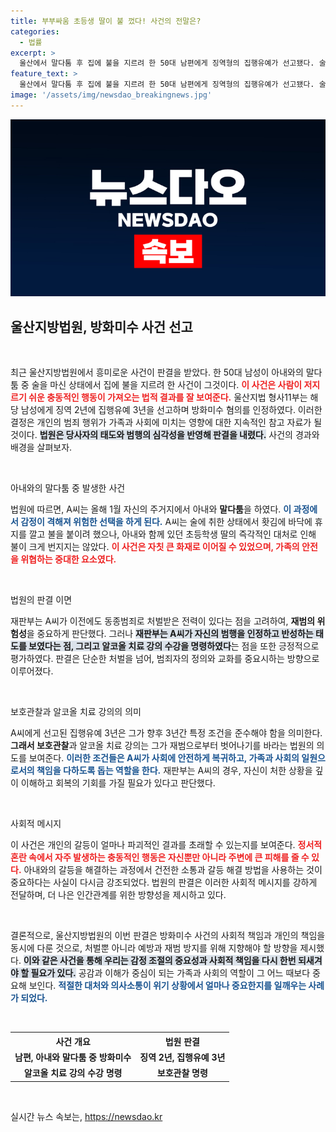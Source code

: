 ```yaml
---
title: 부부싸움 초등생 딸이 불 껐다! 사건의 전말은?
categories:
  - 법률
excerpt: >
  울산에서 말다툼 후 집에 불을 지르려 한 50대 남편에게 징역형의 집행유예가 선고됐다. 술에 취한 상태로 홧김에 범행을 저질렀지만, 아내와 딸이 피해를 입지 않아 다행. 재판부는 반성과 치료의 필요성을 강조했다. 클릭해서 자세한 사연을 알아보세요!
feature_text: >
  울산에서 말다툼 후 집에 불을 지르려 한 50대 남편에게 징역형의 집행유예가 선고됐다. 술에 취한 상태로 홧김에 범행을 저질렀지만, 아내와 딸이 피해를 입지 않아 다행. 재판부는 반성과 치료의 필요성을 강조했다. 클릭해서 자세한 사연을 알아보세요!
image: '/assets/img/newsdao_breakingnews.jpg'
---
```


<p><img src="/assets/img/newsdao_breakingnews.jpg" alt="firstkoreanews 속보" /></p>

<h2 data-ke-size="size26">울산지방법원, 방화미수 사건 선고</h2>

<p data-ke-size="size16">&nbsp;</p>

<p>최근 울산지방법원에서 흥미로운 사건이 판결을 받았다. 한 50대 남성이 아내와의 말다툼 중 술을 마신 상태에서 집에 불을 지르려 한 사건이 그것이다. <b><span style="color: #ee2323;">이 사건은 사람이 저지르기 쉬운 충동적인 행동이 가져오는 법적 결과를 잘 보여준다.</span></b> 울산지법 형사11부는 해당 남성에게 징역 2년에 집행유예 3년을 선고하며 방화미수 혐의를 인정하였다. 이러한 결정은 개인의 범죄 행위가 가족과 사회에 미치는 영향에 대한 지속적인 참고 자료가 될 것이다. <b><span style="background-color: #21538527;">법원은 당사자의 태도와 범행의 심각성을 반영해 판결을 내렸다.</span></b> 사건의 경과와 배경을 살펴보자.</p>

<p data-ke-size="size16">&nbsp;</p>

<p>아내와의 말다툼 중 발생한 사건</p>

<p>법원에 따르면, A씨는 올해 1월 자신의 주거지에서 아내와 <b>말다툼</b>을 하였다. <b><span style="color: #1a5490;">이 과정에서 감정이 격해져 위험한 선택을 하게 된다.</span></b> A씨는 술에 취한 상태에서 홧김에 바닥에 휴지를 깔고 불을 붙이려 했으나, 아내와 함께 있던 초등학생 딸의 즉각적인 대처로 인해 불이 크게 번지지는 않았다. <b><span style="color: #ee2323;">이 사건은 자칫 큰 화재로 이어질 수 있었으며, 가족의 안전을 위협하는 중대한 요소였다.</span></b></p>

<p data-ke-size="size16">&nbsp;</p>

<p>법원의 판결 이면</p>

<p>재판부는 A씨가 이전에도 동종범죄로 처벌받은 전력이 있다는 점을 고려하여, <b>재범의 위험성</b>을 중요하게 판단했다. 그러나 <b><span style="background-color: #21538527;">재판부는 A씨가 자신의 범행을 인정하고 반성하는 태도를 보였다는 점, 그리고 알코올 치료 강의 수강을 명령하였다</span></b>는 점을 또한 긍정적으로 평가하였다. 판결은 단순한 처벌을 넘어, 범죄자의 정의와 교화를 중요시하는 방향으로 이루어졌다.</p>

<p data-ke-size="size16">&nbsp;</p>

<p>보호관찰과 알코올 치료 강의의 의미</p>

<p>A씨에게 선고된 집행유예 3년은 그가 향후 3년간 특정 조건을 준수해야 함을 의미한다. <b>그래서 보호관찰</b>과 알코올 치료 강의는 그가 재범으로부터 벗어나기를 바라는 법원의 의도를 보여준다. <b><span style="color: #1a5490;">이러한 조건들은 A씨가 사회에 안전하게 복귀하고, 가족과 사회의 일원으로서의 책임을 다하도록 돕는 역할을 한다.</span></b> 재판부는 A씨의 경우, 자신이 처한 상황을 깊이 이해하고 회복의 기회를 가질 필요가 있다고 판단했다.</p>

<p data-ke-size="size16">&nbsp;</p>

<p>사회적 메시지</p>

<p>이 사건은 개인의 갈등이 얼마나 파괴적인 결과를 초래할 수 있는지를 보여준다. <b><span style="color: #ee2323;">정서적 혼란 속에서 자주 발생하는 충동적인 행동은 자신뿐만 아니라 주변에 큰 피해를 줄 수 있다.</span></b> 아내와의 갈등을 해결하는 과정에서 건전한 소통과 갈등 해결 방법을 사용하는 것이 중요하다는 사실이 다시금 강조되었다. 법원의 판결은 이러한 사회적 메시지를 강하게 전달하며, 더 나은 인간관계를 위한 방향성을 제시하고 있다.</p>

<p data-ke-size="size16">&nbsp;</p>

<p>결론적으로, 울산지방법원의 이번 판결은 방화미수 사건의 사회적 책임과 개인의 책임을 동시에 다룬 것으로, 처벌뿐 아니라 예방과 재범 방지를 위해 지향해야 할 방향을 제시했다. <b><span style="background-color: #21538527;">이와 같은 사건을 통해 우리는 감정 조절의 중요성과 사회적 책임을 다시 한번 되새겨야 할 필요가 있다.</span></b> 공감과 이해가 중심이 되는 가족과 사회의 역할이 그 어느 때보다 중요해 보인다. <b><span style="color: #1a5490;">적절한 대처와 의사소통이 위기 상황에서 얼마나 중요한지를 일깨우는 사례가 되었다.</span></b></p>

<p data-ke-size="size16">&nbsp;</p>

<table style="border-collapse: collapse; width: 100%;">
  <tr>
    <th style="text-align: center; height: 17px;"><b>사건 개요</b></th>
    <th style="text-align: center; height: 17px;"><b>법원 판결</b></th>
  </tr>
  <tr>
    <td style="text-align: center; height: 17px;"><b>남편, 아내와 말다툼 중 방화미수</b></td>
    <td style="text-align: center; height: 17px;"><b>징역 2년, 집행유예 3년</b></td>
  </tr>
  <tr>
    <td style="text-align: center; height: 17px;"><b>알코올 치료 강의 수강 명령</b></td>
    <td style="text-align: center; height: 17px;"><b>보호관찰 명령</b></td>
  </tr>
</table>

<p data-ke-size="size16">&nbsp;</p>
실시간 뉴스 속보는, <a href="https://newsdao.kr" rel="dofollow">https://newsdao.kr</a>


